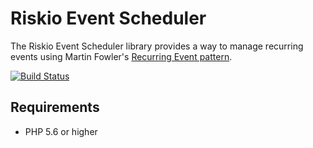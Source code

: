 Riskio Event Scheduler
======================

The Riskio Event Scheduler library provides a way to manage recurring events using Martin Fowler's [Recurring Event pattern](http://martinfowler.com/apsupp/recurring.pdf).

[![Build Status](https://img.shields.io/travis/RiskioFr/EventScheduler.svg?style=flat)](http://travis-ci.org/RiskioFr/EventScheduler)

Requirements
------------

* PHP 5.6 or higher
